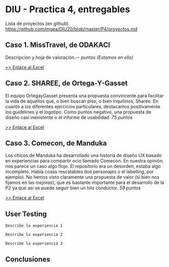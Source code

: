 # DIU - Practica 4, entregables

Lista de proyectos (en github) https://github.com/mgea/DIU20/blob/master/P4/proyectos.md


## Caso 1. MissTravel, de ODAKACI

Descripcion y hoja de valoración.*-- puntos (Estamos en ello)*

[>> Enlace al Excel](https://github.com/IvanitiX/DIU20/blob/master/P4/DIU1.ODAKACI_review.xls)


## Caso 2. SHAREE, de Ortega-Y-Gasset

El equipo OrtegayGasset presenta una propuesta convincente para facilitar la vida de aquellos que, o bien buscan piso, o bien inquilinos, Sharee. En cuanto a los diferentes ejercicios particulares, destacamos positivamente los guidelines y el logotipo. Como puntos negativo, una propuesta de diseño casi inexistente o el informe de usabilidad. *75 puntos*

[>> Enlace al Excel](https://github.com/IvanitiX/DIU20/blob/master/P4/DIU2.Ortega-Y-Gasset_review.xls)


## Caso 3. Comecon, de Manduka

Los chicos de Manduka ha desarrollado una historia de diseño UX basado en experiencias para compartir ocio llamado Comecon. En nuestra opinión, nos parece un caso algo flojo. El repositorio era un desorden, estaba algo incompleto. Había cosas rescatables (los personajes o el labelling, por ejemplo). No hemos visto claramente una propuesta de valor (si bien nos fijamos en las *mejoras*), que es bastante importante para el desarrollo de la P2 ya que así se puede seguir bien un hilo conductor. *59 puntos*

[>> Enlace al Excel](https://github.com/IvanitiX/DIU20/blob/master/P4/DIU3.Manduka_review.xlsx)

## User Testing

	Describe la experiencia 1

	Describe la experiencia 2

	Describe la experiencia 3


## Conclusiones

